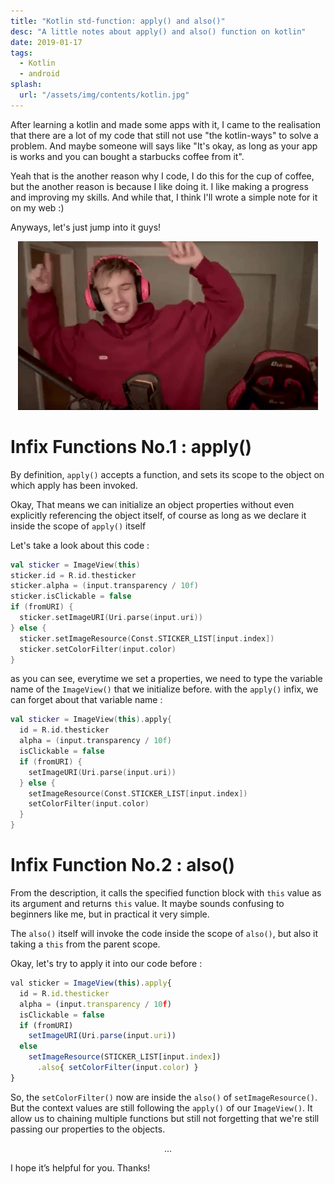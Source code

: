 ```yaml
---
title: "Kotlin std-function: apply() and also()"
desc: "A little notes about apply() and also() function on kotlin"
date: 2019-01-17
tags:
  - Kotlin
  - android
splash:
  url: "/assets/img/contents/kotlin.jpg"
---
```


After learning a kotlin and made some apps with it, I came to the realisation that there are a lot of my code that still not use "the kotlin-ways" to solve a problem.
And maybe someone will says like "It's okay, as long as your app is works and you can bought a starbucks coffee from it".

Yeah that is the another reason why I code, I do this for the cup of coffee,
but the another reason is because I like doing it.
I like making a progress and improving my skills.
And while that, I think I'll wrote a simple note for it on my web :)

Anyways, let's just jump into it guys!

<center>

![lets-just-jump-into-it](/assets/img/contents/lets-just-jump-into-it.gif)

</center>

# Infix Functions No.1 : apply()

By definition, `apply()` accepts a function, and sets its scope to the object on which apply has been invoked.

Okay, That means we can initialize an object properties without even explicitly referencing the object itself, of course as long as we declare it inside the scope of `apply()` itself

Let's take a look about this code :

```kotlin
val sticker = ImageView(this)
sticker.id = R.id.thesticker
sticker.alpha = (input.transparency / 10f)
sticker.isClickable = false
if (fromURI) {
  sticker.setImageURI(Uri.parse(input.uri))
} else {
  sticker.setImageResource(Const.STICKER_LIST[input.index])
  sticker.setColorFilter(input.color)
}
```

as you can see, everytime we set a properties, we need to type the variable name of the `ImageView()` that we initialize before.
with the `apply()` infix, we can forget about that variable name :

```kotlin
val sticker = ImageView(this).apply{
  id = R.id.thesticker
  alpha = (input.transparency / 10f)
  isClickable = false
  if (fromURI) {
    setImageURI(Uri.parse(input.uri))
  } else {
    setImageResource(Const.STICKER_LIST[input.index])
    setColorFilter(input.color)
  }
}
```

# Infix Function No.2 : also()

From the description, it calls the specified function block with `this` value as its argument and returns `this` value.
It maybe sounds confusing to beginners like me, but in practical it very simple.

The `also()` itself will invoke the code inside the scope of `also()`, but also it taking a `this` from the parent scope.

Okay, let's try to apply it into our code before :

```js
val sticker = ImageView(this).apply{
  id = R.id.thesticker
  alpha = (input.transparency / 10f)
  isClickable = false
  if (fromURI)
    setImageURI(Uri.parse(input.uri))
  else
    setImageResource(STICKER_LIST[input.index])
      .also{ setColorFilter(input.color) }
}
```

So, the `setColorFilter()` now are inside the `also()` of `setImageResource()`.
But the context values are still following the `apply()` of our `ImageView()`.
It allow us to chaining multiple functions but still not forgetting that we're still passing our properties to the objects.

<center>...</center>

I hope it’s helpful for you. Thanks!
